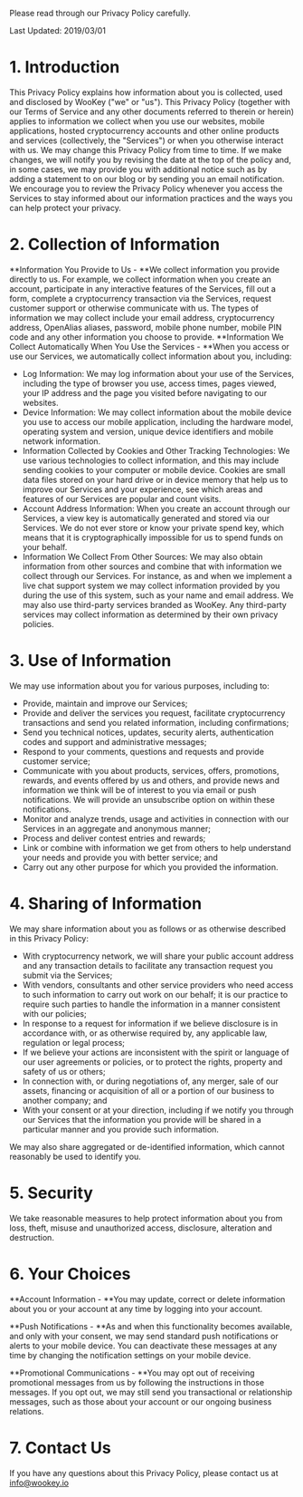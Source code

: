 Please read through our Privacy Policy carefully.

Last Updated: 2019/03/01

# **1. Introduction**

This Privacy Policy explains how information about you is collected, used and disclosed by WooKey ("we" or "us"). This Privacy Policy (together with our Terms of Service and any other documents referred to therein or herein) applies to information we collect when you use our websites, mobile applications, hosted cryptocurrency accounts and other online products and services (collectively, the "Services") or when you otherwise interact with us.
We may change this Privacy Policy from time to time. If we make changes, we will notify you by revising the date at the top of the policy and, in some cases, we may provide you with additional notice such as by adding a statement to on our blog or by sending you an email notification. We encourage you to review the Privacy Policy whenever you access the Services to stay informed about our information practices and the ways you can help protect your privacy.

# **2. Collection of Information**

**Information You Provide to Us - **We collect information you provide directly to us. For example, we collect information when you create an account, participate in any interactive features of the Services, fill out a form, complete a cryptocurrency transaction via the Services, request customer support or otherwise communicate with us. The types of information we may collect include your email address, cryptocurrency address, OpenAlias aliases, password, mobile phone number, mobile PIN code and any other information you choose to provide.
**Information We Collect Automatically When You Use the Services - **When you access or use our Services, we automatically collect information about you, including:
* Log Information: We may log information about your use of the Services, including the type of browser you use, access times, pages viewed, your IP address and the page you visited before navigating to our websites.
* Device Information: We may collect information about the mobile device you use to access our mobile application, including the hardware model, operating system and version, unique device identifiers and mobile network information.
* Information Collected by Cookies and Other Tracking Technologies: We use various technologies to collect information, and this may include sending cookies to your computer or mobile device. Cookies are small data files stored on your hard drive or in device memory that help us to improve our Services and your experience, see which areas and features of our Services are popular and count visits.
* Account Address Information: When you create an account through our Services, a view key is automatically generated and stored via our Services. We do not ever store or know your private spend key, which means that it is cryptographically impossible for us to spend funds on your behalf.
* Information We Collect From Other Sources: We may also obtain information from other sources and combine that with information we collect through our Services. For instance, as and when we implement a live chat support system we may collect information provided by you during the use of this system, such as your name and email address. We may also use third-party services branded as WooKey. Any third-party services may collect information as determined by their own privacy policies.

# **3. Use of Information**

We may use information about you for various purposes, including to:
* Provide, maintain and improve our Services;
* Provide and deliver the services you request, facilitate cryptocurrency transactions and send you related information, including confirmations;
* Send you technical notices, updates, security alerts, authentication codes and support and administrative messages;
* Respond to your comments, questions and requests and provide customer service;
* Communicate with you about products, services, offers, promotions, rewards, and events offered by us and others, and provide news and information we think will be of interest to you via email or push notifications. We will provide an unsubscribe option on within these notifications.
* Monitor and analyze trends, usage and activities in connection with our Services in an aggregate and anonymous manner;
* Process and deliver contest entries and rewards;
* Link or combine with information we get from others to help understand your needs and provide you with better service; and
* Carry out any other purpose for which you provided the information.

# **4. Sharing of Information**

We may share information about you as follows or as otherwise described in this Privacy Policy:
* With cryptocurrency network, we will share your public account address and any transaction details to facilitate any transaction request you submit via the Services;
* With vendors, consultants and other service providers who need access to such information to carry out work on our behalf; it is our practice to require such parties to handle the information in a manner consistent with our policies;
* In response to a request for information if we believe disclosure is in accordance with, or as otherwise required by, any applicable law, regulation or legal process;
* If we believe your actions are inconsistent with the spirit or language of our user agreements or policies, or to protect the rights, property and safety of us or others;
* In connection with, or during negotiations of, any merger, sale of our assets, financing or acquisition of all or a portion of our business to another company; and
* With your consent or at your direction, including if we notify you through our Services that the information you provide will be shared in a particular manner and you provide such information.

We may also share aggregated or de-identified information, which cannot reasonably be used to identify you.

# **5. Security**

We take reasonable measures to help protect information about you from loss, theft, misuse and unauthorized access, disclosure, alteration and destruction.

# **6. Your Choices**

**Account Information - **You may update, correct or delete information about you or your account at any time by logging into your account.

**Push Notifications - **As and when this functionality becomes available, and only with your consent, we may send standard push notifications or alerts to your mobile device. You can deactivate these messages at any time by changing the notification settings on your mobile device.

**Promotional Communications - **You may opt out of receiving promotional messages from us by following the instructions in those messages. If you opt out, we may still send you transactional or relationship messages, such as those about your account or our ongoing business relations.

# **7. Contact Us**

If you have any questions about this Privacy Policy, please contact us at info@wookey.io
